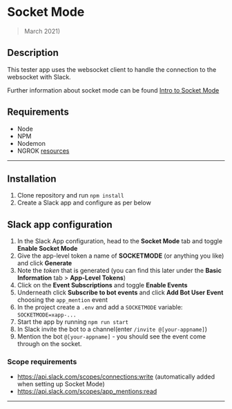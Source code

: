 # Socket Mode

> March 2021)

## Description

This tester app uses the websocket client to handle the connection to the websocket with Slack.

Further information about socket mode can be found [Intro to Socket Mode](https://api.slack.com/apis/connections/socket)

## Requirements

- Node
- NPM
- Nodemon
- NGROK [resources]()

---

## Installation

1. Clone repository and run `npm install`
2. Create a Slack app and configure as per below

## Slack app configuration

1. In the Slack App configuration, head to the **Socket Mode** tab and toggle **Enable Socket Mode**
2. Give the app-level token a name of **SOCKETMODE** (or anything you like) and click **Generate**
3. Note the _token_ that is generated (you can find this later under the **Basic Information** tab > **App-Level Tokens**)
4. Click on the **Event Subscriptions** and toggle **Enable Events**
5. Underneath click **Subscribe to bot events** and click **Add Bot User Event** choosing the `app_mention` event
6. In the project create a `.env` and add a `SOCKETMODE` variable: `SOCKETMODE=xapp-...`
7. Start the app by running `npm run start`
8. In Slack invite the bot to a channel(enter `/invite @[your-appname]`)
9. Mention the bot `@[your-appname]` - you should see the event come through on the socket.

### Scope requirements

- https://api.slack.com/scopes/connections:write (automatically added when setting up Socket Mode)
- https://api.slack.com/scopes/app_mentions:read

---
